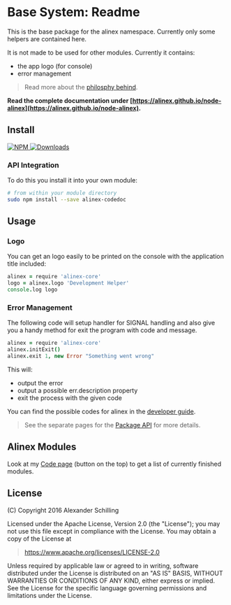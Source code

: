 Base System: Readme
=================================================

This is the base package for the alinex namespace. Currently only
some helpers are contained here.

It is not made to be used for other modules. Currently it contains:
- the app logo (for console)
- error management

> Read more about the [philosphy behind](https://alinex.github.io/develop/alinex.html).

__Read the complete documentation under
[https://alinex.github.io/node-alinex](https://alinex.github.io/node-alinex).__
<!-- {p: .hide} -->


Install
-------------------------------------------------

[![NPM](https://nodei.co/npm/alinex-core.png?downloads=true&downloadRank=true&stars=true)
 ![Downloads](https://nodei.co/npm-dl/alinex-core.png?months=9&height=3)
](https://www.npmjs.com/package/alinex-core)

### API Integration

To do this you install it into your own module:

``` sh
# from within your module directory
sudo npm install --save alinex-codedoc
```


Usage
-------------------------------------------------

### Logo

You can get an logo easily to be printed on the console with the application title
included:

``` coffee
alinex = require 'alinex-core'
logo = alinex.logo 'Development Helper'
console.log logo
```

### Error Management

The following code will setup handler for SIGNAL handling and also give you
a handy method for exit the program with code and message.

``` coffee
alinex = require 'alinex-core'
alinex.initExit()
alinex.exit 1, new Error "Something went wrong"
```

This will:

- output the error
- output a possible err.description property
- exit the process with the given code

You can find the possible codes for alinex in the
[developer guide](https://alinex.github.io/develop/alinex/exitcodes.html).

> See the separate pages for the [Package API](src/index.html) for more details.


Alinex Modules
-------------------------------------------------

Look at my [Code page](https://alinex.github.io/code.html) (button on the top)
to get a list of currently finished modules.


License
-------------------------------------------------

(C) Copyright 2016 Alexander Schilling

Licensed under the Apache License, Version 2.0 (the "License");
you may not use this file except in compliance with the License.
You may obtain a copy of the License at

>  <https://www.apache.org/licenses/LICENSE-2.0>

Unless required by applicable law or agreed to in writing, software
distributed under the License is distributed on an "AS IS" BASIS,
WITHOUT WARRANTIES OR CONDITIONS OF ANY KIND, either express or implied.
See the License for the specific language governing permissions and
limitations under the License.
